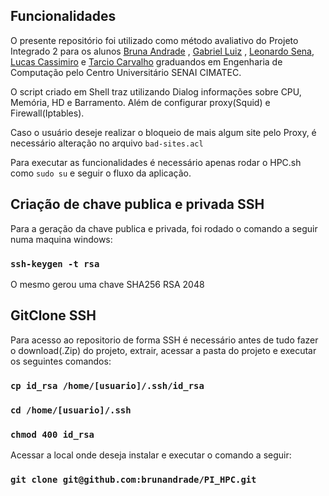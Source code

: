 ## Funcionalidades

O presente repositório foi utilizado como método avaliativo do Projeto Integrado 2 para os alunos [Bruna Andrade](https://www.github.com/brunandrade) , [Gabriel Luiz](https://www.github.com/gabrielluiz97) , [Leonardo Sena](https://www.github.com/leosena21), [Lucas Cassimiro](https://www.github.com/ccassimiro) e [Tarcio Carvalho](https://www.github.com/Tarcioc2) graduandos em Engenharia de Computação pelo Centro Universitário SENAI CIMATEC.

O script criado em Shell traz utilizando Dialog informações sobre CPU, Memória, HD e Barramento. Além de configurar proxy(Squid) e Firewall(Iptables).

Caso o usuário deseje realizar o bloqueio de mais algum site pelo Proxy, é necessário alteração no arquivo `bad-sites.acl` 

Para executar as funcionalidades é necessário apenas rodar o HPC.sh como `sudo su` e seguir o fluxo da aplicação.



## Criação de chave publica e privada SSH

Para a geração da chave publica e privada, foi rodado o comando a seguir numa maquina windows:

### `ssh-keygen -t rsa`

O mesmo gerou uma chave SHA256 RSA 2048


## GitClone SSH

Para acesso ao repositorio de forma SSH é necessário antes de tudo fazer o download(.Zip) do projeto, extrair, acessar a pasta do projeto e executar os seguintes comandos:

### `cp id_rsa /home/[usuario]/.ssh/id_rsa`

### `cd /home/[usuario]/.ssh`

### `chmod 400 id_rsa`


Acessar a local onde deseja instalar e executar o comando a seguir:

### `git clone git@github.com:brunandrade/PI_HPC.git`
